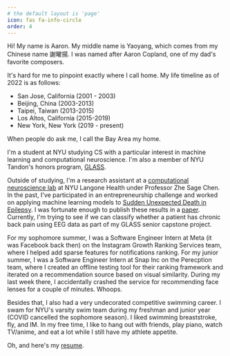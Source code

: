 ```yaml
---
# the default layout is 'page'
icon: fas fa-info-circle
order: 4
---
```


Hi! My name is Aaron. My middle name is Yaoyang, which comes from my Chinese name 謝曜揚. I was named after Aaron Copland, one of my dad's favorite composers. 

It's hard for me to pinpoint exactly where I call home. My life timeline as of 2022 is as follows:

* San Jose, California (2001 - 2003)
* Beijing, China (2003-2013)
* Taipei, Taiwan (2013-2015)
* Los Altos, California (2015-2019)
* New York, New York (2019 - present)

When people do ask me, I call the Bay Area my home. 

I'm a student at NYU studying CS with a particular interest in machine learning and computational neuroscience. I'm also a member of NYU Tandon's honors program, [GLASS](https://engineering.nyu.edu/academics/support-services/undergraduate/glass). 

Outside of studying, I'm a research assistant at a [computational neuroscience lab](http://www.cn3laboratory.org/home.html) at NYU Langone Health under Professor Zhe Sage Chen. In the past, I've participated in an entrepreneurship challenge and worked on applying machine learning models to [Sudden Unexpected Death in Epilepsy](https://www.cdc.gov/epilepsy/about/sudep/index.htm). I was fortunate enough to publish these results in a [paper](https://www.frontiersin.org/articles/10.3389/fneur.2022.858333/full). Currently, I'm trying to see if we can classify whether a patient has chronic back pain using EEG data as part of my GLASS senior capstone project. 

For my sophomore summer, I was a Software Engineer Intern at Meta (it was Facebook back then) on the Instagram Growth Ranking Services team, where I helped add sparse features for notifications ranking. For my junior summer, I was a Software Engineer Intern at Snap Inc on the Perecption team, where I created an offline testing tool for their ranking framework and iterated on a recommendation source based on visual similarity. During my last week there, I accidentally crashed the service for recommending face lenses for a couple of minutes. Whoops.

Besides that, I also had a very undecorated competitive swimming career. I swam for NYU's varsity swim team during my freshman and junior year (COVID cancelled the sophomore season). I liked swimming breaststroke, fly, and IM. In my free time, I like to hang out with friends, play piano, watch TV/anime, and eat a lot while I still have my athlete appetite.

Oh, and here's my [resume](https://aaronh314.github.io/assets/Aaron_Hsieh_Resume.pdf).